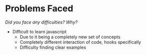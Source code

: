 # Problems Faced
*Did you face any difficulties? Why?*

- Difficult to learn javascript
  - Due to it being a completely new set of concepts
  - Completely different interaction of code, hooks specifically
  - Difficulty finding clear examples
